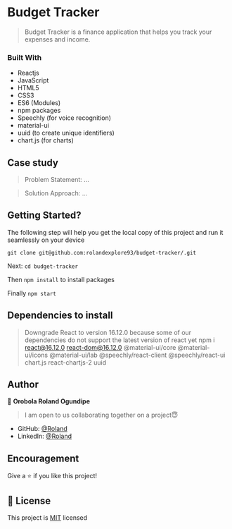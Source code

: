 # Budget Tracker
> Budget Tracker is a finance application that helps you track your expenses and income.

### Built With
- Reactjs
- JavaScript
- HTML5
- CSS3
- ES6 (Modules)
- npm packages
- Speechly (for voice recognition)
- material-ui
- uuid (to create unique identifiers)
- chart.js (for charts)

## Case study
> Problem Statement: ...

> Solution Approach: ...

## Getting Started?
The following step will help you get the local copy of this project and run it seamlessly on your device

`git clone git@github.com:rolandexplore93/budget-tracker/.git`

Next: `cd budget-tracker`

Then `npm install` to install packages

Finally `npm start`

## Dependencies to install
> Downgrade React to version 16.12.0 because some of our dependencies do not support the latest version of react yet
npm i react@16.12.0 react-dom@16.12.0 @material-ui/core @material-ui/icons @material-ui/lab @speechly/react-client @speechly/react-ui chart.js react-chartjs-2 uuid

## Author
👤 **Orobola Roland Ogundipe**
> I am open to us collaborating together on a project😇
- GitHub: [@Roland](https://github.com/rolandexplore93)
- LinkedIn: [@Roland](https://www.linkedin.com/in/roland-orobola/)

## Encouragement
Give a ⭐️ if you like this project!

## 📝 License
This project is [MIT](./MIT.md) licensed
